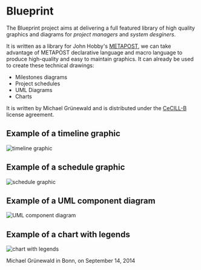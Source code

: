 # Blueprint

The Blueprint project aims at delivering a full featured library of
high quality graphics and diagrams for *project managers* and *system
desginers*.

It is written as a library for John Hobby's [METAPOST][2], we can take
advantage of METAPOST declarative language and macro language to
produce high-quality and easy to maintain graphics. It can already
be used to create these technical drawings:

- Milestones diagrams
- Project schedules
- UML Diagrams
- Charts

It is written by Michael Grünewald and is distributed under the
[CeCILL-B][1] license agreement.

## Example of a timeline graphic
![timeline graphic](https://bitbucket.org/michipili/blueprint/downloads/example_timeline-0.png)

## Example of a schedule graphic
![schedule graphic](https://bitbucket.org/michipili/blueprint/downloads/example_schedule-0.png)

## Example of a UML component diagram
![UML component diagram](https://bitbucket.org/michipili/blueprint/downloads/example_umlcomponent-0.png)

## Example of a chart with legends
![chart with legends](https://bitbucket.org/michipili/blueprint/downloads/example_legend-0.png)

   [1]: http://www.cecill.info/licences/Licence_CeCILL-B_V1-en.html
   [2]: http://www.tug.org/metapost.html

Michael Grünewald in Bonn, on September 14, 2014
